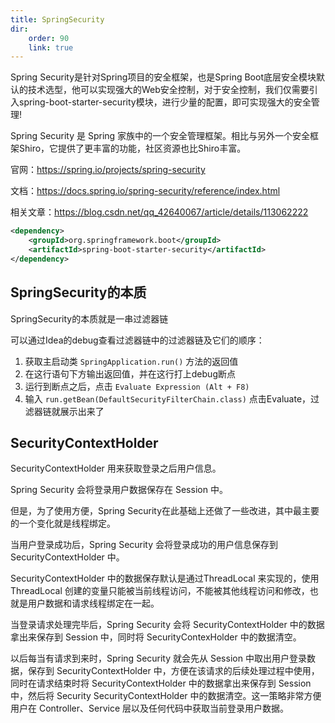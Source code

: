```yaml
---
title: SpringSecurity
dir:
    order: 90
    link: true
---
```


Spring Security是针对Spring项目的安全框架，也是Spring Boot底层安全模块默认的技术选型，他可以实现强大的Web安全控制，对于安全控制，我们仅需要引入spring-boot-starter-security模块，进行少量的配置，即可实现强大的安全管理!

Spring Security 是 Spring 家族中的一个安全管理框架。相比与另外一个安全框架Shiro，它提供了更丰富的功能，社区资源也比Shiro丰富。

官网：<https://spring.io/projects/spring-security>

文档：<https://docs.spring.io/spring-security/reference/index.html>

相关文章：https://blog.csdn.net/qq_42640067/article/details/113062222

```xml
<dependency>
    <groupId>org.springframework.boot</groupId>
    <artifactId>spring-boot-starter-security</artifactId>
</dependency>
```

## SpringSecurity的本质

SpringSecurity的本质就是一串过滤器链

可以通过Idea的debug查看过滤器链中的过滤器链及它们的顺序：

1. 获取主启动类 `SpringApplication.run()`  方法的返回值
2. 在这行语句下方输出返回值，并在这行打上debug断点
3. 运行到断点之后，点击 `Evaluate Expression (Alt + F8)` 
4. 输入 `run.getBean(DefaultSecurityFilterChain.class)` 点击Evaluate，过滤器链就展示出来了

## SecurityContextHolder

SecurityContextHolder 用来获取登录之后用户信息。

Spring Security 会将登录用户数据保存在 Session 中。

但是，为了使用方便，Spring Security在此基础上还做了一些改进，其中最主要的一个变化就是线程绑定。

当用户登录成功后，Spring Security 会将登录成功的用户信息保存到 SecurityContextHolder 中。

SecurityContextHolder 中的数据保存默认是通过ThreadLocal 来实现的，使用 ThreadLocal 创建的变量只能被当前线程访问，不能被其他线程访问和修改，也就是用户数据和请求线程绑定在一起。

当登录请求处理完毕后，Spring Security 会将 SecurityContextHolder 中的数据拿出来保存到 Session 中，同时将 SecurityContexHolder 中的数据清空。

以后每当有请求到来时，Spring Security 就会先从 Session 中取出用户登录数据，保存到 SecurityContextHolder 中，方便在该请求的后续处理过程中使用，同时在请求结束时将 SecurityContextHolder 中的数据拿出来保存到 Session 中，然后将 Security SecurityContextHolder 中的数据清空。这一策略非常方便用户在 Controller、Service 层以及任何代码中获取当前登录用户数据。

